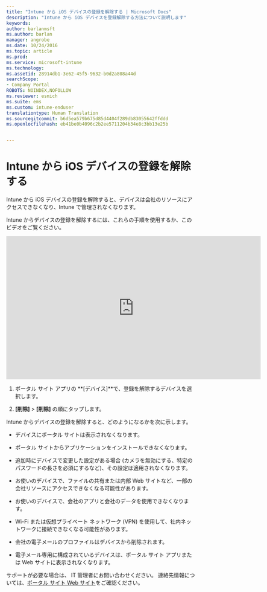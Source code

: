```yaml
---
title: "Intune から iOS デバイスの登録を解除する | Microsoft Docs"
description: "Intune から iOS デバイスを登録解除する方法について説明します"
keywords: 
author: barlanmsft
ms.author: barlan
manager: angrobe
ms.date: 10/24/2016
ms.topic: article
ms.prod: 
ms.service: microsoft-intune
ms.technology: 
ms.assetid: 28914db1-3e62-45f5-9632-b0d2a808a44d
searchScope:
- Company Portal
ROBOTS: NOINDEX,NOFOLLOW
ms.reviewer: esmich
ms.suite: ems
ms.custom: intune-enduser
translationtype: Human Translation
ms.sourcegitcommit: b6d5ea579b675d85d4404f289db83055642ffddd
ms.openlocfilehash: eb41be0b4096c2b2ee5711204b34e8c3bb13e25b


---
```



# <a name="unenroll-your-ios-device-from-intune"></a>Intune から iOS デバイスの登録を解除する

Intune から iOS デバイスの登録を解除すると、デバイスは会社のリソースにアクセスできなくなり、Intune で管理されなくなります。

Intune からデバイスの登録を解除するには、これらの手順を使用するか、このビデオをご覧ください。

<iframe width="675" height="379" src="https://www.youtube.com/embed/6UFtBrBWUUI" frameborder="0" allowfullscreen></iframe>


1.  ポータル サイト アプリの **[デバイス]**で、登録を解除するデバイスを選択します。

2.  **[削除]** &gt; **[削除]** の順にタップします。

Intune からデバイスの登録を解除すると、どのようになるかを次に示します。

-   デバイスにポータル サイトは表示されなくなります。

-   ポータル サイトからアプリケーションをインストールできなくなります。

-   追加時にデバイスで変更した設定がある場合 (カメラを無効にする、特定のパスワードの長さを必須にするなど)、その設定は適用されなくなります。

-   お使いのデバイスで、ファイルの共有または内部 Web サイトなど、一部の会社リソースにアクセスできなくなる可能性があります。

-   お使いのデバイスで、会社のアプリと会社のデータを使用できなくなります。

-   Wi-Fi または仮想プライベート ネットワーク (VPN) を使用して、社内ネットワークに接続できなくなる可能性があります。

-   会社の電子メールのプロファイルはデバイスから削除されます。

-   電子メール専用に構成されているデバイスは、ポータル サイト アプリまたは Web サイトに表示されなくなります。

サポートが必要な場合は、 IT 管理者にお問い合わせください。 連絡先情報については、[ポータル サイト Web サイト](http://portal.manage.microsoft.com)をご確認ください。



<!--HONumber=Dec16_HO2-->


